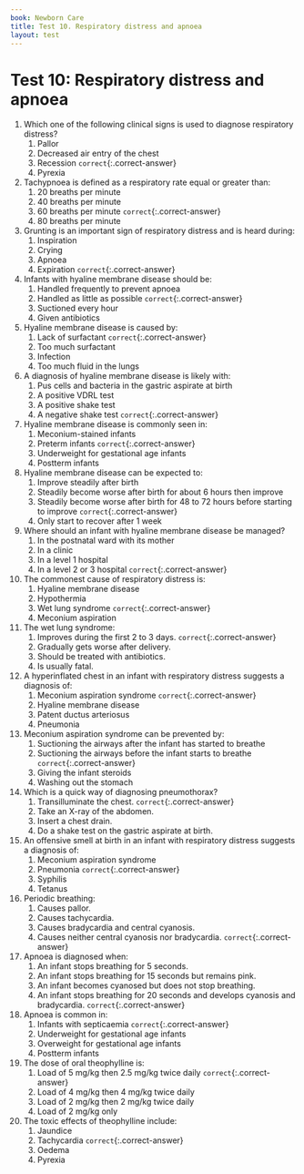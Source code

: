 ```yaml
---
book: Newborn Care
title: Test 10. Respiratory distress and apnoea
layout: test
---
```


# Test 10: Respiratory distress and apnoea

1.	Which one of the following clinical signs is used to diagnose respiratory distress?
	1.	Pallor
	1.	Decreased air entry of the chest
	1.	Recession `correct`{:.correct-answer}
	1.	Pyrexia
2.	Tachypnoea is defined as a respiratory rate equal or greater than:
	1.	20 breaths per minute
	1.	40 breaths per minute
	1.	60 breaths per minute `correct`{:.correct-answer}
	1.	80 breaths per minute
3.	Grunting is an important sign of respiratory distress and is heard during:
	1.	Inspiration
	1.	Crying
	1.	Apnoea
	1.	Expiration `correct`{:.correct-answer}
4.	Infants with hyaline membrane disease should be:
	1.	Handled frequently to prevent apnoea
	1.	Handled as little as possible `correct`{:.correct-answer}
	1.	Suctioned every hour
	1.	Given antibiotics
5.	Hyaline membrane disease is caused by:
	1.	Lack of surfactant `correct`{:.correct-answer}
	1.	Too much surfactant
	1.	Infection
	1.	Too much fluid in the lungs
6.	A diagnosis of hyaline membrane disease is likely with:
	1.	Pus cells and bacteria in the gastric aspirate at birth
	1.	A positive VDRL test
	1.	A positive shake test
	1.	A negative shake test `correct`{:.correct-answer}
7.	Hyaline membrane disease is commonly seen in:
	1.	Meconium-stained infants
	1.	Preterm infants `correct`{:.correct-answer}
	1.	Underweight for gestational age infants
	1.	Postterm infants
8.	Hyaline membrane disease can be expected to:
	1.	Improve steadily after birth
	1.	Steadily become worse after birth for about 6 hours then improve
	1.	Steadily become worse after birth for 48 to 72 hours before starting to improve `correct`{:.correct-answer}
	1.	Only start to recover after 1 week
9.	Where should an infant with hyaline membrane disease be managed?
	1.	In the postnatal ward with its mother
	1.	In a clinic
	1.	In a level 1 hospital
	1.	In a level 2 or 3 hospital `correct`{:.correct-answer}
10.	The commonest cause of respiratory distress is:
	1.	Hyaline membrane disease
	1.	Hypothermia
	1.	Wet lung syndrome `correct`{:.correct-answer}
	1.	Meconium aspiration
11.	The wet lung syndrome:
	1.	Improves during the first 2 to 3 days. `correct`{:.correct-answer}
	1.	Gradually gets worse after delivery.
	1.	Should be treated with antibiotics.
	1.	Is usually fatal.
12.	A hyperinflated chest in an infant with respiratory distress suggests a diagnosis of:
	1.	Meconium aspiration syndrome `correct`{:.correct-answer}
	1.	Hyaline membrane disease
	1.	Patent ductus arteriosus
	1.	Pneumonia
13.	Meconium aspiration syndrome can be prevented by:
	1.	Suctioning the airways after the infant has started to breathe
	1.	Suctioning the airways before the infant starts to breathe `correct`{:.correct-answer}
	1.	Giving the infant steroids
	1.	Washing out the stomach
14.	Which is a quick way of diagnosing pneumothorax?
	1.	Transilluminate the chest. `correct`{:.correct-answer}
	1.	Take an X-ray of the abdomen.
	1.	Insert a chest drain.
	1.	Do a shake test on the gastric aspirate at birth.
15.	An offensive smell at birth in an infant with respiratory distress suggests a diagnosis of:
	1.	Meconium aspiration syndrome
	1.	Pneumonia `correct`{:.correct-answer}
	1.	Syphilis
	1.	Tetanus
16.	Periodic breathing:
	1.	Causes pallor.
	1.	Causes tachycardia.
	1.	Causes bradycardia and central cyanosis.
	1.	Causes neither central cyanosis nor bradycardia. `correct`{:.correct-answer}
17.	Apnoea is diagnosed when:
	1.	An infant stops breathing for 5 seconds.
	1.	An infant stops breathing for 15 seconds but remains pink. 
	1.	An infant becomes cyanosed but does not stop breathing.
	1.	An infant stops breathing for 20 seconds and develops cyanosis and bradycardia. `correct`{:.correct-answer}
18.	Apnoea is common in:
	1.	Infants with septicaemia `correct`{:.correct-answer}
	1.	Underweight for gestational age infants
	1.	Overweight for gestational age infants
	1.	Postterm infants
19.	The dose of oral theophylline is:
	1.	Load of 5 mg/kg then 2.5 mg/kg twice daily `correct`{:.correct-answer}
	1.	Load of 4 mg/kg then 4 mg/kg twice daily
	1.	Load of 2 mg/kg then 2 mg/kg twice daily
	1.	Load of 2 mg/kg only
20.	The toxic effects of theophylline include:
	1.	Jaundice
	1.	Tachycardia `correct`{:.correct-answer}
	1.	Oedema
	1.	Pyrexia
